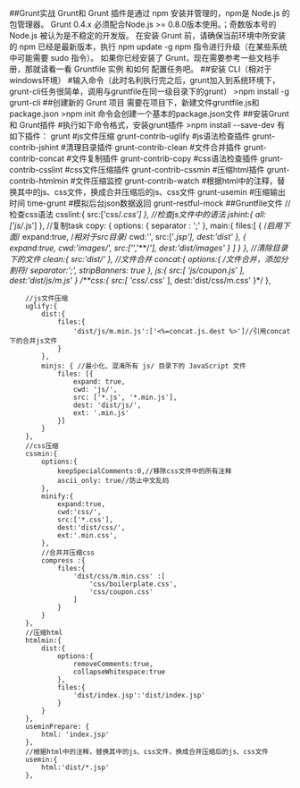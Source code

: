 ##Grunt实战
	Grunt和 Grunt 插件是通过 npm 安装并管理的，npm是 Node.js 的包管理器。
	Grunt 0.4.x 必须配合Node.js >= 0.8.0版本使用。；奇数版本号的 Node.js 被认为是不稳定的开发版。
	在安装 Grunt 前，请确保当前环境中所安装的 npm 已经是最新版本，执行 npm update -g npm 指令进行升级（在某些系统中可能需要 sudo 指令）。
	如果你已经安装了 Grunt，现在需要参考一些文档手册，那就请看一看 Gruntfile 实例 和如何 配置任务吧。
##安装 CLI（相对于windows环境）
	#输入命令（此时名利执行完之后，grunt加入到系统环境下，grunt-cli任务很简单，调用与gruntfile在同一级目录下的grunt）
	>npm install -g grunt-cli
##创建新的 Grunt 项目
	需要在项目下，新建文件gruntfile.js和 package.json
    >npm init  命令会创建一个基本的package.json文件
##安装Grunt 和 Grunt插件
	#执行如下命令格式，安装grunt插件
    >npm install <module> --save-dev
    有如下插件：
    	grunt
    	#js文件压缩
		grunt-contrib-uglify
        #js语法检查插件
        grunt-contrib-jshint
        #清理目录插件
        grunt-contrib-clean
        #文件合并插件
        grunt-contrib-concat
        #文件复制插件
        grunt-contrib-copy
        #css语法检查插件
        grunt-contrib-csslint
        #css文件压缩插件
        grunt-contrib-cssmin
        #压缩html插件
        grunt-contrib-htmlmin
        #文件压缩监控
        grunt-contrib-watch
        #根据html中的注释，替换其中的js、css文件，换成合并压缩后的js、css文件
        grunt-usemin
        #压缩输出时间
        time-grunt
        #模拟后台json数据返回
        grunt-restful-mock
##Gruntfile文件
	//检查css语法
		csslint:{
			src:['css/*.css']
		},
		//检查js文件中的语法
		jshint:{
			all:['js/*.js']
		},
		//复制task
		copy: {
			options: {
				separator : ';'
			},
			main:{
				files:[ 
					{
						/*启用下面*/
						expand:true,
						/*相对于src目录*/
						cwd:'',
						src:['*.jsp'],
						dest:'dist'
					},
					{
						expand:true,
						cwd:'images/',
						src:['*','**/*'],
						dest:'dist/images'
					}
				]
			} 
		},
		//清除目录下的文件
		clean:{
			src:'dist/'
		},
		//文件合并
		concat:{
			options:{
				/*文件合并，添加分割符*/
				separator:';',
				stripBanners: true
			},
			js:{
				src:[
					'js/coupon.js'
				],
				dest:'dist/js/m.js'
			}
			/**css:{
				src:[
					'css/*.css'
				],
				dest:'dist/css/m.css'
			}*/
		},
		
		//js文件压缩
		uglify:{
			dist:{
				files:{
					'dist/js/m.min.js':['<%=concat.js.dest %>']//引用concat下的合并js文件
				}
			},
            minjs: { //最小化、混淆所有 js/ 目录下的 JavaScript 文件
                files: [{
                    expand: true,
                    cwd: 'js/',
                    src: ['*.js', '*.min.js'],
                    dest: 'dist/js/',
                    ext: '.min.js'
                }]
            }
		},
		//css压缩
		cssmin:{
			options:{
				keepSpecialComments:0,//移除css文件中的所有注释
				ascii_only: true//防止中文乱码
			},
			minify:{
				expand:true,
				cwd:'css/',
				src:['*.css'],
				dest:'dist/css/',
				ext:'.min.css',
			},
			//合并并压缩css
			compress :{
				files:{
					'dist/css/m.min.css' :[
						'css/boilerplate.css',
						'css/coupon.css'
					]
				}
			}
		},
		//压缩html
		htmlmin:{
			dist:{
				options:{
					removeComments:true,
					collapseWhitespace:true
				},
				files:{
					'dist/index.jsp':'dist/index.jsp'
				}
			}
		},
		useminPrepare: {
  			html: 'index.jsp'
		},
		//根据html中的注释，替换其中的js、css文件，换成合并压缩后的js、css文件
		usemin:{
			html:'dist/*.jsp'
		},
